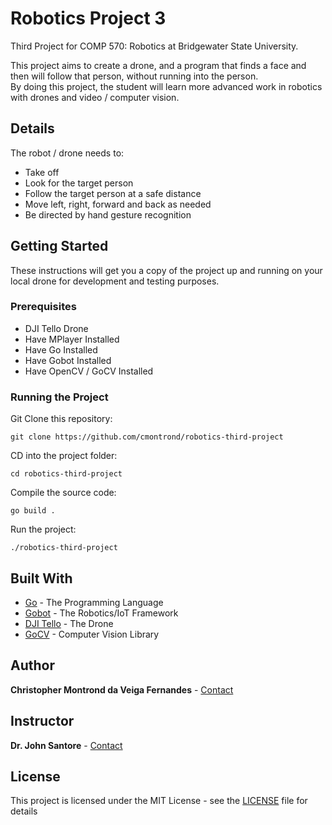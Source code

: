 # Robotics Project 3

Third Project for COMP 570: Robotics at Bridgewater State University.<br>

This project aims to create a drone, and a program that finds a face and then will follow that person, without 
running into the person. <br>
By doing this project, the student will learn more advanced work in robotics with drones and video / computer vision.

## Details

The robot / drone needs to:

* Take off
* Look for the target person
* Follow the target person at a safe distance
* Move left, right, forward and back as needed
* Be directed by hand gesture recognition

## Getting Started

These instructions will get you a copy of the project up and running on your local drone for development 
and testing purposes.

### Prerequisites

* DJI Tello Drone
* Have MPlayer Installed
* Have Go Installed
* Have Gobot Installed
* Have OpenCV / GoCV Installed

### Running the Project

Git Clone this repository:

```
git clone https://github.com/cmontrond/robotics-third-project
```

CD into the project folder:

```
cd robotics-third-project
```

Compile the source code:

```
go build .
```

Run the project:

```
./robotics-third-project
```

## Built With

* [Go](https://golang.org//) - The Programming Language
* [Gobot](https://gobot.io/) - The Robotics/IoT Framework
* [DJI Tello](https://www.ryzerobotics.com/tello) - The Drone
* [GoCV](https://gocv.io/) - Computer Vision Library

## Author

**Christopher Montrond da Veiga Fernandes** - [Contact](mailto:cmontronddaveigafern@student.bridgew.edu)

## Instructor

**Dr. John Santore** - [Contact](mailto:jsantore@bridgew.edu)

## License

This project is licensed under the MIT License - see the [LICENSE](LICENSE) file for details
